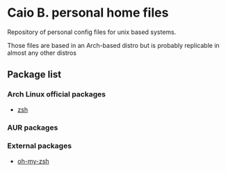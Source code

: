 # Caio B. personal home files

Repository of personal config files for unix based systems.

Those files are based in an Arch-based distro but is probably replicable in almost any other distros

## Package list

### Arch Linux official packages
- [zsh](https://archlinux.org/packages/extra/x86_64/zsh/)

### AUR packages

### External packages
- [oh-my-zsh](https://github.com/ohmyzsh/ohmyzsh)
